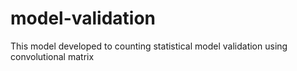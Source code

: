 # model-validation
This model developed to counting statistical model validation using convolutional matrix
